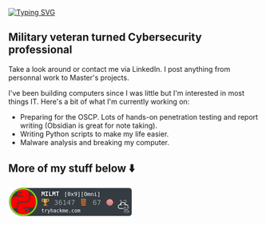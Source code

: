 [![Typing SVG](https://readme-typing-svg.herokuapp.com?font=Fira+Code&pause=1000&color=42F745&width=435&lines=Hi+there+-+I'm+Matt)](https://git.io/typing-svg)

## Military veteran turned Cybersecurity professional
Take a look around or contact me via LinkedIn. I post anything from personnal work to Master's projects. 

I've been building computers since I was little but I'm interested in most things IT. Here's a bit of what I'm currently working on:
- Preparing for the OSCP. Lots of hands-on penetration testing and report writing (Obsidian is great for note taking). 
- Writing Python scripts to make my life easier.
- Malware analysis and breaking my computer. 

<!--
**MTTGIT19/MTTGIT19** is a ✨ _special_ ✨ repository because its `README.md` (this file) appears on your GitHub profile.

Here are some ideas to get you started:

- 🔭 I’m currently working on ...
- 🌱 I’m currently learning ...
- 👯 I’m looking to collaborate on ...
- 🤔 I’m looking for help with ...
- 💬 Ask me about ...
- 📫 How to reach me: ...
- 😄 Pronouns: ...
- ⚡ Fun fact: ...
-->

More of my stuff below :arrow_down:
---
![tryhackme stats](https://raw.githubusercontent.com/MTTGIT19/MTTGIT19/master/assets/thm_propic.png)

